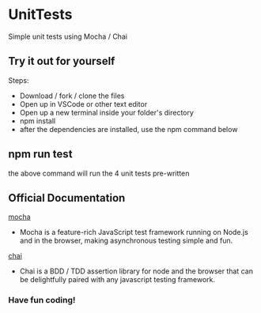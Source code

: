 # UnitTests

Simple unit tests using Mocha / Chai

## Try it out for yourself
Steps:
* Download / fork / clone the files
* Open up in VSCode or other text editor
* Open up a new terminal inside your folder's directory
* npm install
* after the dependencies are installed, use the npm command below

## npm run test
the above command will run the 4 unit tests pre-written

## Official Documentation

[mocha](https://mochajs.org/)
- Mocha is a feature-rich JavaScript test framework running on Node.js and in the browser, making asynchronous testing simple and fun.

[chai](https://www.chaijs.com/guide/styles/#expect)
- Chai is a BDD / TDD assertion library for node and the browser that can be delightfully paired with any javascript testing framework.

### Have fun coding!
